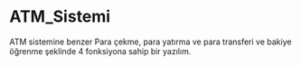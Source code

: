 # ATM_Sistemi
ATM sistemine benzer Para çekme, para yatırma ve para transferi ve bakiye öğrenme şeklinde 4 fonksiyona sahip bir yazılım.
